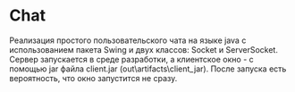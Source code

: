 # Chat
Реализация простого пользовательского чата на языке java с использованием пакета Swing и двух классов: Socket и ServerSocket.
Сервер запускается в среде разработки, а клиентское окно - с помощью jar файла client.jar (out\artifacts\client_jar). После запуска есть вероятность, что окно запустится не сразу.

